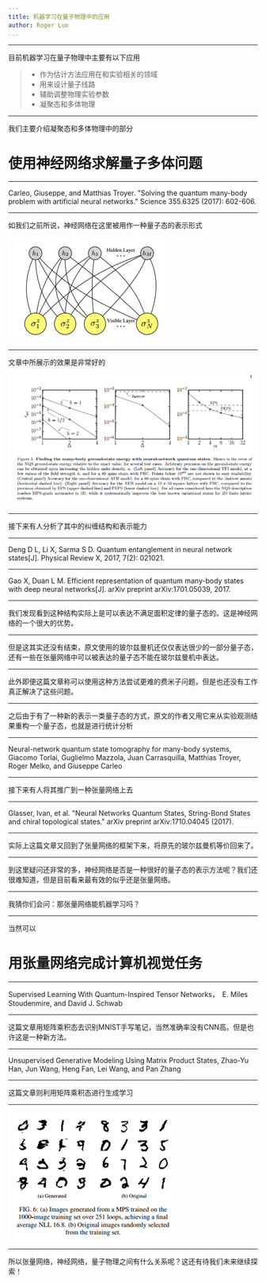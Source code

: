 ```yaml
---
title: 机器学习在量子物理中的应用
author: Roger Luo
...
```


---

目前机器学习在量子物理中主要有以下应用

> - 作为估计方法应用在和实验相关的领域
> - 用来设计量子线路
> - 辅助调整物理实验参数
> - 凝聚态和多体物理

---

我们主要介绍凝聚态和多体物理中的部分


# 使用神经网络求解量子多体问题

---

Carleo, Giuseppe, and Matthias Troyer. "Solving the quantum many-body problem with artificial neural networks." Science 355.6325 (2017): 602-606.

---

如我们之前所说，神经网络在这里被用作一种量子态的表示形式

![](../img/nqs.png)

---

文章中所展示的效果是非常好的

![](../img/nqs-res.png)

---

接下来有人分析了其中的纠缠结构和表示能力

---

Deng D L, Li X, Sarma S D. Quantum entanglement in neural network states[J]. Physical Review X, 2017, 7(2): 021021.

---

Gao X, Duan L M. Efficient representation of quantum many-body states with deep neural networks[J]. arXiv preprint arXiv:1701.05039, 2017.

---

我们发现看到这种结构实际上是可以表达不满足面积定律的量子态的。这是神经网络的一个很大的优势。

---

但是这其实还没有结束，原文使用的玻尔兹曼机还仅仅表达很少的一部分量子态，还有一些在张量网络中可以被表达的量子态不能在玻尔兹曼机中表达。

---

此外即便这篇文章称可以使用这种方法尝试更难的费米子问题，但是也还没有工作真正解决了这些问题。

---

之后由于有了一种新的表示一类量子态的方式，原文的作者又用它来从实验观测结果重构一个量子态，也就是进行统计分析

---

Neural-network quantum state tomography for many-body systems, Giacomo Torlai, Guglielmo Mazzola, Juan Carrasquilla, Matthias Troyer, Roger Melko, and Giuseppe Carleo

---

接下来有人将其推广到一种张量网络上去

---

Glasser, Ivan, et al. "Neural Networks Quantum States, String-Bond States and chiral topological states." arXiv preprint arXiv:1710.04045 (2017).

---

实际上这篇文章又回到了张量网络的框架下来，将原先的玻尔兹曼机等价回来了。

---

到这里疑问还非常的多，神经网络是否是一种很好的量子态的表示方法呢？我们还很难知道，但是目前看来最有效的似乎还是张量网络。

---

我猜你们会问：那张量网络能机器学习吗？

---

当然可以


# 用张量网络完成计算机视觉任务

---

Supervised Learning With Quantum-Inspired Tensor Networks，　E. Miles Stoudenmire, and David J. Schwab

---

这篇文章用矩阵乘积态去识别MNIST手写笔记，当然准确率没有CNN高。但是也许这是一种新方法。

---

Unsupervised Generative Modeling Using Matrix Product States, Zhao-Yu Han,
Jun Wang, Heng Fan, Lei Wang,
and Pan Zhang

---

这篇文章则利用矩阵乘积态进行生成学习

---

![](../img/mps-generate.png)

---

所以张量网络，神经网络，量子物理之间有什么关系呢？这还有待我们未来继续探索！
